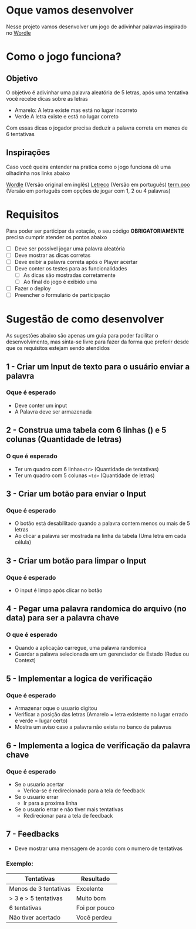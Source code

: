 # Oque vamos desenvolver
Nesse projeto vamos desenvolver um jogo de adivinhar palavras inspirado no  [Wordle](https://www.nytimes.com/games/wordle/index.html)

# Como o jogo funciona?
## Objetivo
O objetivo é adivinhar uma palavra aleatória de 5 letras, após uma tentativa você recebe dicas sobre as letras

- Amarelo: A letra existe mas está no lugar incorreto
- Verde A letra existe e está no lugar correto

Com essas dicas o jogador precisa deduzir a palavra correta em menos de 6 tentativas

## Inspirações
Caso você queira entender na pratica como o jogo funciona dê uma olhadinha nos links abaixo

[Wordle](https://www.nytimes.com/games/wordle/index.html) (Versão original em inglês)
[Letreco](https://www.gabtoschi.com/letreco/) (Versão em português)
[term.ooo](https://term.ooo/) (Versão em português com opções de jogar com 1, 2 ou 4 palavras)


# Requisitos
Para poder ser participar da votação, o seu código **OBRIGATORIAMENTE** precisa cumprir atender os pontos abaixo

- [ ] Deve ser possível jogar uma palavra aleatória
- [ ] Deve mostrar as dicas corretas
- [ ] Deve exibir a palavra correta após o Player acertar
- [ ] Deve conter os testes para as funcionalidades
	- [ ] As dicas são mostradas corretamente
	- [ ] Ao final do jogo é exibido uma 
- [ ] Fazer o deploy
- [ ] Preencher o formulário de participação

# Sugestão de como desenvolver
As sugestões abaixo são apenas um guia para poder facilitar o desenvolvimento, mas sinta-se livre para fazer da forma que preferir desde que os requisitos estejam sendo atendidos

## 1 - Criar um Input de texto para o usuário enviar a palavra

### Oque é esperado

- Deve conter um input
- A Palavra deve ser armazenada

## 2 - Construa uma tabela com 6 linhas () e 5 colunas (Quantidade de letras)

### O que é esperado

- Ter um quadro com 6 linhas`<tr>` (Quantidade de tentativas)
- Ter um quadro com 5 colunas `<td>` (Quantidade de letras)

## 3 - Criar um botão para enviar o Input

### Oque é esperado

- O botão está desabilitado quando a palavra contem menos ou mais de 5 letras
- Ao clicar a palavra ser mostrada na linha da tabela (Uma letra em cada célula)

## 3 - Criar um botão para limpar o Input

### Oque é esperado
- O input é limpo após clicar no botão

## 4 - Pegar uma palavra randomica do arquivo (no data) para ser a palavra chave
### O que é esperado

- Quando a aplicação carregue, uma palavra randomica
- Guardar a palavra selecionada em um gerenciador de Estado (Redux ou Context)

## 5 - Implementar a logica de verificação
### Oque é esperado
- Armazenar oque o usuario digitou
- Verificar a posição das letras (Amarelo = letra existente no lugar errado e verde = lugar certo)
- Mostra um aviso caso a palavra não exista no banco de palavras

## 6 - Implementa a logica de verificação da palavra chave
### Oque é esperado
 - Se o usuario acertar
	- Verica-se é redirecionado para a tela de feedback
- Se o usuario errar
	- Ir para a proxima linha
- Se o usuario errar e não tiver mais tentativas
	- Redirecionar para a tela de feedback

## 7 - Feedbacks

- Deve mostrar uma mensagem de acordo com o numero de tentativas

### Exemplo:
| Tentativas            | Resultado     |
|-----------------------|---------------|
| Menos de 3 tentativas | Excelente     |
| > 3 e > 5 tentativas  | Muito bom     |
| 6 tentativas          | Foi por pouco |
| Não tiver acertado    | Você perdeu   |
